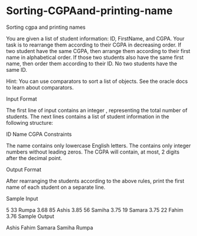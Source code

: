 # Sorting-CGPAand-printing-name
Sorting cgpa and printing names

You are given a list of student information: ID, FirstName, and CGPA. Your task is to rearrange them according to their CGPA in decreasing order. If two student have the same CGPA, then arrange them according to their first name in alphabetical order. If those two students also have the same first name, then order them according to their ID. No two students have the same ID.

Hint: You can use comparators to sort a list of objects. See the oracle docs to learn about comparators.

Input Format

The first line of input contains an integer , representing the total number of students. The next  lines contains a list of student information in the following structure:

ID Name CGPA
Constraints






The name contains only lowercase English letters. The  contains only integer numbers without leading zeros. The CGPA will contain, at most, 2 digits after the decimal point.

Output Format

After rearranging the students according to the above rules, print the first name of each student on a separate line.

Sample Input

5
33 Rumpa 3.68
85 Ashis 3.85
56 Samiha 3.75
19 Samara 3.75
22 Fahim 3.76
Sample Output

Ashis
Fahim
Samara
Samiha
Rumpa

